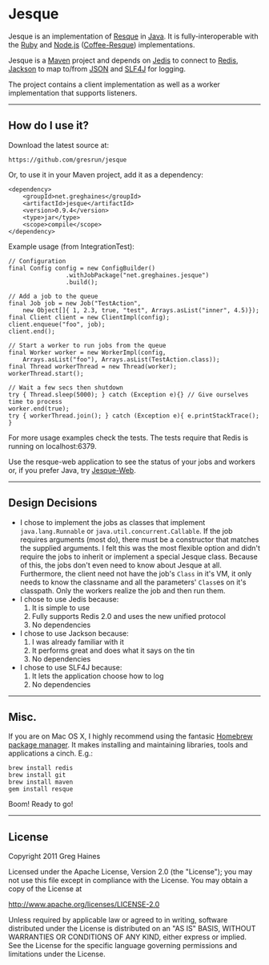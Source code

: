Jesque
======

Jesque is an implementation of [Resque](https://github.com/defunkt/resque) in [Java](http://www.oracle.com/technetwork/java/index.html). It is fully-interoperable with the [Ruby](http://www.ruby-lang.org/en/) and [Node.js](http://nodejs.org/) ([Coffee-Resque](https://github.com/technoweenie/coffee-resque)) implementations.

Jesque is a [Maven](http://maven.apache.org/) project and depends on [Jedis](https://github.com/xetorthio/jedis) to connect to [Redis](http://redis.io/), [Jackson](http://jackson.codehaus.org/) to map to/from [JSON](http://www.json.org/) and [SLF4J](http://www.slf4j.org/) for logging.

The project contains a client implementation as well as a worker implementation that supports listeners.

***

How do I use it?
----------------
Download the latest source at:

	https://github.com/gresrun/jesque
Or, to use it in your Maven project, add it as a dependency:

	<dependency>
		<groupId>net.greghaines</groupId>
		<artifactId>jesque</artifactId>
		<version>0.9.4</version>
		<type>jar</type>
		<scope>compile</scope>
	</dependency>
Example usage (from IntegrationTest):

	// Configuration
	final Config config = new ConfigBuilder()
					.withJobPackage("net.greghaines.jesque")
					.build();
	
	// Add a job to the queue
	final Job job = new Job("TestAction", 
		new Object[]{ 1, 2.3, true, "test", Arrays.asList("inner", 4.5)});
	final Client client = new ClientImpl(config);
	client.enqueue("foo", job);
	client.end();
	
	// Start a worker to run jobs from the queue
	final Worker worker = new WorkerImpl(config, 
		Arrays.asList("foo"), Arrays.asList(TestAction.class));
	final Thread workerThread = new Thread(worker);
	workerThread.start();
	
	// Wait a few secs then shutdown
	try { Thread.sleep(5000); } catch (Exception e){} // Give ourselves time to process
	worker.end(true);
	try { workerThread.join(); } catch (Exception e){ e.printStackTrace(); }
For more usage examples check the tests. The tests require that Redis is running on localhost:6379.

Use the resque-web application to see the status of your jobs and workers or, if you prefer Java, try [Jesque-Web](https://github.com/gresrun/jesque-web).

***

Design Decisions
----------------
* I chose to implement the jobs as classes that implement `java.lang.Runnable` or `java.util.concurrent.Callable`. If the job requires arguments (most do), there must be a constructor that matches the supplied arguments. I felt this was the most flexible option and didn't require the jobs to inherit or implement a special Jesque class. Because of this, the jobs don't even need to know about Jesque at all. Furthermore, the client need not have the job's `Class` in it's VM, it only needs to know the classname and all the parameters' `Class`es on it's classpath. Only the workers realize the job and then run them.
* I chose to use Jedis because:
	1. It is simple to use
	2. Fully supports Redis 2.0 and uses the new unified protocol
	3. No dependencies
* I chose to use Jackson because:
	1. I was already familiar with it
	2. It performs great and does what it says on the tin
	3. No dependencies
* I chose to use SLF4J because:
	1. It lets the application choose how to log
	2. No dependencies

***

Misc.
-----

If you are on Mac OS X, I highly recommend using the fantasic [Homebrew package manager](https://github.com/mxcl/homebrew). It makes installing and maintaining libraries, tools and applications a cinch. E.g.:

	brew install redis
	brew install git
	brew install maven
	gem install resque
Boom! Ready to go!

***

License
-------
Copyright 2011 Greg Haines

Licensed under the Apache License, Version 2.0 (the "License");
you may not use this file except in compliance with the License.
You may obtain a copy of the License at

   <http://www.apache.org/licenses/LICENSE-2.0>

Unless required by applicable law or agreed to in writing, software
distributed under the License is distributed on an "AS IS" BASIS,
WITHOUT WARRANTIES OR CONDITIONS OF ANY KIND, either express or implied.
See the License for the specific language governing permissions and
limitations under the License.

